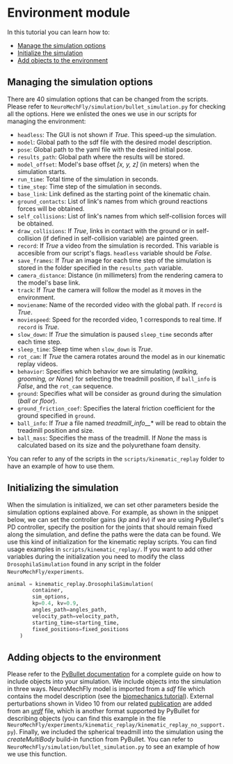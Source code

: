 # Environment module

In this tutorial you can learn how to:
- [Manage the simulation options](#managing-the-simulation-options)
- [Initialize the simulation](#initializing-the-simulation)
- [Add objects to the environment](#adding-objects-to-the-environment)

## Managing the simulation options

There are 40 simulation options that can be changed from the scripts. Please refer to ```NeuroMechFly/simulation/bullet_simulation.py``` for checking all the options. Here we enlisted the ones we use in our scripts for managing the environment:

- ```headless```: The GUI is not shown if *True*. This speed-up the simulation. 
- ```model```: Global path to the sdf file with the desired model description.
- ```pose```: Global path to the yaml file with the desired initial pose.
- ```results_path```: Global path where the results will be stored.
- ```model_offset```: Model's base offset *[x, y, z]* (in meters) when the simulation starts.
- ```run_time```: Total time of the simulation in seconds.
- ```time_step```: Time step of the simulation in seconds.
- ```base_link```: Link defined as the starting point of the kinematic chain.
- ```ground_contacts```: List of link's names from which ground reactions forces will be obtained.
- ```self_collisions```: List of link's names from which self-collision forces will be obtained.
- ```draw_collisions```: If *True*, links in contact with the ground or in self-collision (if defined in self-collision variable) are painted green.
- ```record```: If *True* a video from the simulation is recorded. This variable is accesible from our script's flags. ```headless``` variable should be *False*.
- ```save_frames```: If *True* an image for each time step of the simulation is stored in the folder specified in the ```results_path``` variable.
- ```camera_distance```: Distance (in millimeters) from the rendering camera to the model's base link.
- ```track```: If *True* the camera will follow the model as it moves in the environment.
- ```moviename```: Name of the recorded video with the global path. If ```record``` is *True*.
- ```moviespeed```: Speed for the recorded video, 1 corresponds to real time. If ```record``` is *True*.
- ```slow_down```: If *True* the simulation is paused ```sleep_time``` seconds after each time step.
- ```sleep_time```: Sleep time when ```slow_down``` is *True*.
- ```rot_cam```: If *True* the camera rotates around the model as in our kinematic replay videos.
- ```behavior```: Specifies which behavior we are simulating (*walking, grooming, or None*) for selecting the treadmill position, if ```ball_info``` is *False*, and the ```rot_cam``` sequence.
- ```ground```: Specifies what will be consider as ground during the simulation (*ball or floor*).
- ```ground_friction_coef```: Specifies the lateral friction coefficient for the ground specified in ```ground```.
- ```ball_info```: If *True* a file named *treadmill_info__** will be read to obtain the treadmill position and size.
- ```ball_mass```: Specifies the mass of the treadmill. If *None* the mass is calculated based on its size and the polyurethane foam density.

You can refer to any of the scripts in the ```scripts/kinematic_replay``` folder to have an example of how to use them. 

## Initializing the simulation

When the simulation is initialized, we can set other parameters beside the simulation options explained above. For example, as shown in the snippet below, we can set the controller gains (*kp* and *kv*) if we are using PyBullet's PD controller, specify the position for the joints that should remain fixed along the simulation, and define the paths were the data can be found. We use this kind of initialization for the kinematic replay scripts. You can find usage examples in ```scripts/kinematic_replay/```. If you want to add other variables during the initialization you need to modify the class ```DrosophilaSimulation``` found in any script in the folder ```NeuroMechFly/experiments```.

```python
animal = kinematic_replay.DrosophilaSimulation(
        container,
        sim_options,
        kp=0.4, kv=0.9,
        angles_path=angles_path,
        velocity_path=velocity_path,
        starting_time=starting_time,
        fixed_positions=fixed_positions
    )
```

## Adding objects to the environment

Please refer to the [PyBullet documentation](https://pybullet.org/wordpress/) for a complete guide on how to include objects into your simulation. We include objects into the simulation in three ways. NeuroMechFly model is imported from a *sdf* file which contains the model description (see the [biomechanics tutorial](biomechanical_tutorial.md)). External perturbations shown in Video 10 from our related [publication](https://www.biorxiv.org/content/10.1101/2021.04.17.440214v2) are added from an [*urdf*](https://wiki.ros.org/urdf/Tutorials) file, which is another format supported by PyBullet for describing objects (you can find this example in the file ```NeuroMechFly/experiments/kinematic_replay/kinematic_replay_no_support.py```). Finally, we included the spherical treadmill into the simulation using the *createMultiBody* build-in function from PyBullet. You can refer to ```NeuroMechFly/simulation/bullet_simulation.py``` to see an example of how we use this function.
